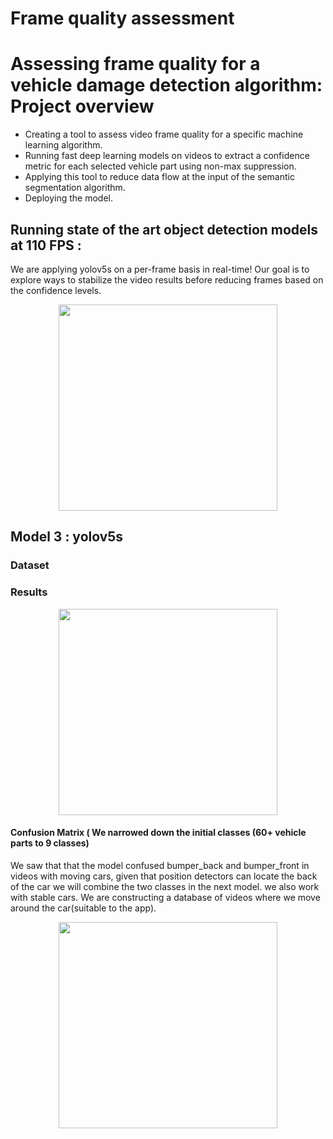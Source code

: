 # Frame quality assessment
# Assessing frame quality for a vehicle damage detection algorithm: Project overview 
* Creating a tool to assess video frame quality for a specific machine learning algorithm.
* Running fast deep learning models on videos to extract a confidence metric for each selected vehicle part using non-max suppression.
* Applying this tool to reduce data flow at the input of the semantic segmentation algorithm. 
* Deploying the model.

## Running state of the art object detection models at 110 FPS :
We are applying yolov5s on a per-frame basis in real-time! Our goal is to explore ways to stabilize the video results before reducing frames based on the confidence levels.


<p align="center">
<img src="https://github.com/aymanemoataz/Monk-AI---Data-quality-assessment/blob/master/readme_images/gif2.gif" width="350px" height="330px">


</p>

## Model 3 : yolov5s 

### Dataset

### Results

<p align="center">
<img src="https://github.com/aymanemoataz/MonkxMines_Demo/blob/master/Results_Model3/results.png" width="350px" height="330px">
</p>

#### Confusion Matrix ( We narrowed down the initial classes (60+ vehicle parts to 9 classes)
We saw that that the model confused bumper_back and bumper_front in videos with moving cars, given that position detectors can locate the back of the car we will combine the two classes in the next model.
we also work with stable cars. We are constructing a database of videos where we move around the car(suitable to the app).

<p align="center">
<img src="https://github.com/aymanemoataz/MonkxMines_Demo/blob/master/Results_Model3/confusion_matrix.png" width="350px" height="330px">


</p>




